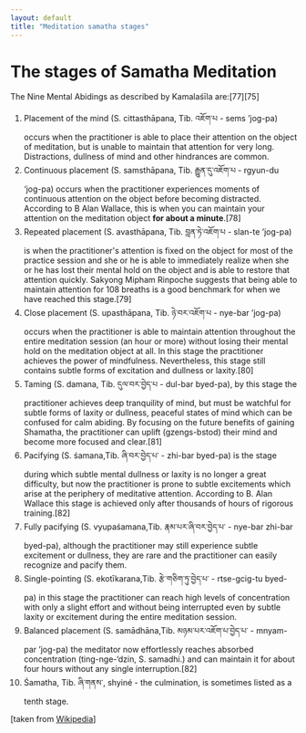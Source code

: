 ```yaml
---
layout: default
title: "Meditation samatha stages"
---
```


# The stages of Samatha Meditation
The Nine Mental Abidings as described by Kamalaśīla are:[77][75]

1. Placement of the mind (S. cittasthāpana, Tib. འཇོག་པ - sems ’jog-pa) occurs when the practitioner is able to place their attention on the object of meditation, but is unable to maintain that attention for very long. Distractions, dullness of mind and other hindrances are common.
2. Continuous placement (S. samsthāpana, Tib. རྒྱུན་དུ་འཇོག་པ - rgyun-du ‘jog-pa) occurs when the practitioner experiences moments of continuous attention on the object before becoming distracted. According to B Alan Wallace, this is when you can maintain your attention on the meditation object **for about a minute**.[78]
3. Repeated placement (S. avasthāpana, Tib. བླན་ཏེ་འཇོག་པ - slan-te ’jog-pa) is when the practitioner's attention is fixed on the object for most of the practice session and she or he is able to immediately realize when she or he has lost their mental hold on the object and is able to restore that attention quickly. Sakyong Mipham Rinpoche suggests that being able to maintain attention for 108 breaths is a good benchmark for when we have reached this stage.[79]
4. Close placement (S. upasthāpana, Tib. ཉེ་བར་འཇོག་པ - nye-bar ’jog-pa) occurs when the practitioner is able to maintain attention throughout the entire meditation session (an hour or more) without losing their mental hold on the meditation object at all. In this stage the practitioner achieves the power of mindfulness. Nevertheless, this stage still contains subtle forms of excitation and dullness or laxity.[80]
5. Taming (S. damana, Tib. དུལ་བར་བྱེད་པ - dul-bar byed-pa), by this stage the practitioner achieves deep tranquility of mind, but must be watchful for subtle forms of laxity or dullness, peaceful states of mind which can be confused for calm abiding. By focusing on the future benefits of gaining Shamatha, the practitioner can uplift (gzengs-bstod) their mind and become more focused and clear.[81]
6. Pacifying (S. śamana,Tib. ཞི་བར་བྱེད་པ་ - zhi-bar byed-pa) is the stage during which subtle mental dullness or laxity is no longer a great difficulty, but now the practitioner is prone to subtle excitements which arise at the periphery of meditative attention. According to B. Alan Wallace this stage is achieved only after thousands of hours of rigorous training.[82]
7. Fully pacifying (S. vyupaśamana,Tib. རྣམ་པར་ཞི་བར་བྱེད་པ་ - nye-bar zhi-bar byed-pa), although the practitioner may still experience subtle excitement or dullness, they are rare and the practitioner can easily recognize and pacify them.
8. Single-pointing (S. ekotīkarana,Tib. རྩེ་གཅིག་ཏུ་བྱེད་པ་ - rtse-gcig-tu byed-pa) in this stage the practitioner can reach high levels of concentration with only a slight effort and without being interrupted even by subtle laxity or excitement during the entire meditation session.
9. Balanced placement (S. samādhāna,Tib. མཉམ་པར་འཇོག་པ་བྱེད་པ་ - mnyam-par ’jog-pa) the meditator now effortlessly reaches absorbed concentration (ting-nge-‘dzin, S. samadhi.) and can maintain it for about four hours without any single interruption.[82]
10. Śamatha, Tib. ཞི་གནས་, shyiné - the culmination, is sometimes listed as a tenth stage.

[taken from [Wikipedia](https://en.wikipedia.org/wiki/Samatha-vipassana)]